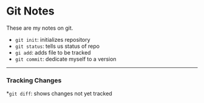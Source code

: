 # Git Notes

These are my notes on git.

* `git init`: initializes repository
* `git status`: tells us status of repo
* `gi add`: adds file to be tracked
* `git commit`: dedicate myself to a version

---

### Tracking Changes

*`git diff`: shows changes not yet tracked

